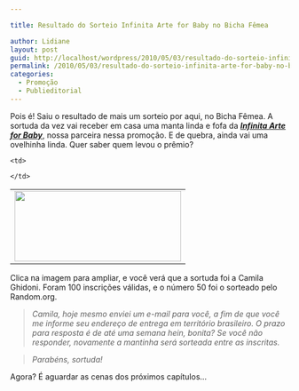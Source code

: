 ```yaml
---

title: Resultado do Sorteio Infinita Arte for Baby no Bicha Fêmea

author: Lidiane
layout: post
guid: http://localhost/wordpress/2010/05/03/resultado-do-sorteio-infinita-arte-for-baby-no-bicha-femea/
permalink: /2010/05/03/resultado-do-sorteio-infinita-arte-for-baby-no-bicha-femea/
categories:
  - Promoção
  - Publieditorial
---
```

Pois é! Saiu o resultado de mais um sorteio por aqui, no Bicha Fêmea. A sortuda da vez vai receber em casa uma manta linda e fofa da **_<a href="http://infinitaarteforbaby.blogspot.com/" target="_blank">Infinita Arte for Baby</a>_**, nossa parceira nessa promoção. E de quebra, ainda vai uma ovelhinha linda. Quer saber quem levou o prêmio?

<!--more-->

<table align="center">
  <tr>
    <td>
      <a href="http://www.trololodemulher.com.br/blog/wp-content/uploads/2010/05/Resultado-Sorteio.jpg"><img class="aligncenter size-medium wp-image-4608" title="Resultado Sorteio" src="http://www.trololodemulher.com.br/blog/wp-content/uploads/2010/05/Resultado-Sorteio-300x127.jpg" alt="" width="300" height="127" /></a>
    </td>
    
    <td>
       
    </td>
  </tr>
</table>

Clica na imagem para ampliar, e você verá que a sortuda foi a Camila Ghidoni. Foram 100 inscrições válidas, e o número 50 foi o sorteado pelo Random.org.

> _Camila, hoje mesmo enviei um e-mail para você, a fim de que você me informe seu endereço de entrega em território brasileiro. O prazo para resposta é de até uma semana hein, bonita? Se você não responder, novamente a mantinha será sorteada entre as inscritas._

> _Parabéns, sortuda!_

Agora? É aguardar as cenas dos próximos capítulos…